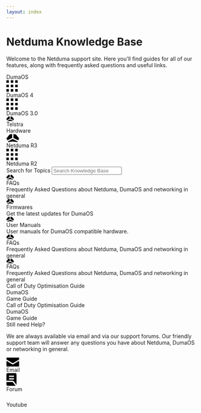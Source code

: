 ```yaml
---
layout: index
---
```


<!-- markdownlint-disable-next-line MD041 -->
<div class="py-16 container mx-auto max-w-screen-sm text-center">
  <h1 class="text-4xl">Netduma Knowledge Base</h1>
  <p>Welcome to the Netduma support site. Here you'll find guides for all of our features, along with frequently asked questions and useful links.</p>
</div>

<div class="flex flex-row gap-16 justify-center py-16">
  <div class="flex flex-col gap-8 items-center">
    <div class="text-xl font-semibold">DumaOS</div>
    <div class="flex flex-row gap-16">
      <a class="flex flex-col gap-6 items-center text-white/80 hover:text-white no-underline transition-colors">
        <svg width="30" height="31" viewBox="0 0 30 31" xmlns="http://www.w3.org/2000/svg" class="stroke-0 fill-current size-9"><path d="M6.66667 0.5L0 0.5L4.26685e-07 7.16667L6.66667 7.16667L6.66667 0.5ZM18.3333 0.499999L11.6667 0.499999L11.6667 7.16667L18.3333 7.16667L18.3333 0.499999ZM30 0.499998L23.3333 0.499999L23.3333 7.16667L30 7.16666L30 0.499998ZM6.66667 12.1667L7.46696e-07 12.1667L1.17338e-06 18.8333L6.66667 18.8333L6.66667 12.1667ZM18.3333 12.1833L11.6667 12.1833L11.6667 18.85L18.3333 18.85L18.3333 12.1833ZM30 12.1667L23.3333 12.1667L23.3333 18.8333L30 18.8333L30 12.1667ZM6.66667 23.8333L1.49339e-06 23.8333L1.92008e-06 30.5L6.66667 30.5L6.66667 23.8333ZM18.3333 23.8333L11.6667 23.8333L11.6667 30.5L18.3333 30.5L18.3333 23.8333ZM30 23.8333L23.3333 23.8333L23.3333 30.5L30 30.5L30 23.8333Z"/></svg>
        <div>DumaOS 4</div>
      </a>
      <a class="flex flex-col gap-6 items-center text-white/80 hover:text-white no-underline transition-colors">
        <svg width="30" height="31" viewBox="0 0 30 31" xmlns="http://www.w3.org/2000/svg" class="stroke-0 fill-current size-9"><path d="M6.66667 0.5L0 0.5L4.26685e-07 7.16667L6.66667 7.16667L6.66667 0.5ZM18.3333 0.499999L11.6667 0.499999L11.6667 7.16667L18.3333 7.16667L18.3333 0.499999ZM30 0.499998L23.3333 0.499999L23.3333 7.16667L30 7.16666L30 0.499998ZM6.66667 12.1667L7.46696e-07 12.1667L1.17338e-06 18.8333L6.66667 18.8333L6.66667 12.1667ZM18.3333 12.1833L11.6667 12.1833L11.6667 18.85L18.3333 18.85L18.3333 12.1833ZM30 12.1667L23.3333 12.1667L23.3333 18.8333L30 18.8333L30 12.1667ZM6.66667 23.8333L1.49339e-06 23.8333L1.92008e-06 30.5L6.66667 30.5L6.66667 23.8333ZM18.3333 23.8333L11.6667 23.8333L11.6667 30.5L18.3333 30.5L18.3333 23.8333ZM30 23.8333L23.3333 23.8333L23.3333 30.5L30 30.5L30 23.8333Z"/></svg>
        <div>DumaOS 3.0</div>
      </a>
      <a class="flex flex-col gap-6 items-center text-white/80 hover:text-white no-underline transition-colors">
        <svg xmlns="http://www.w3.org/2000/svg" width="20" height="12.8" viewBox="0 0 20 12.8" class="stroke-0 fill-current size-9"><polygon points="10 8.024 2.075 11.875 3 12.8 10 11.8 17 12.8 17.925 11.875 10 8.024"></polygon><polygon points="11 6.286 18.707 10.032 20 6.8 15 .8 11 0 11 6.286"></polygon><polygon points="9 6.286 9 0 5 .8 0 6.8 1.293 10.032 9 6.286"></polygon></svg>
        <div>Telstra</div>
      </a>
    </div>
  </div>
  <div class="border-r border-misc-divider"></div>
  <div class="flex flex-col gap-8 items-center">
    <div class="text-xl font-semibold">Hardware</div>
    <div class="flex flex-row gap-16">
      <a class="flex flex-col gap-6 items-center text-white/80 hover:text-white no-underline transition-colors">
        <svg xmlns="http://www.w3.org/2000/svg" width="34" height="22" viewBox="0 0 34 22" class="stroke-0 fill-current size-9"><path d="M17.0002 13.8732L3.79183 20.2932L5.3335 21.8332L17.0002 20.1665L28.6668 21.8332L30.2085 20.2915L17.0002 13.8732Z"/><path d="M18.6668 10.9763L31.5118 17.2197L33.6668 11.833L25.3335 1.833L18.6668 0.499663L18.6668 10.9763Z"/><path d="M15.3335 10.9763L15.3335 0.499663L8.66683 1.833L0.333497 11.833L2.4885 17.2197L15.3335 10.9763Z"/></svg>
        <div>Netduma R3</div>
      </a>
      <a class="flex flex-col gap-6 items-center text-white/80 hover:text-white no-underline transition-colors">
        <svg width="30" height="31" viewBox="0 0 30 31" xmlns="http://www.w3.org/2000/svg" class="stroke-0 fill-current size-9"><path d="M6.66667 0.5L0 0.5L4.26685e-07 7.16667L6.66667 7.16667L6.66667 0.5ZM18.3333 0.499999L11.6667 0.499999L11.6667 7.16667L18.3333 7.16667L18.3333 0.499999ZM30 0.499998L23.3333 0.499999L23.3333 7.16667L30 7.16666L30 0.499998ZM6.66667 12.1667L7.46696e-07 12.1667L1.17338e-06 18.8333L6.66667 18.8333L6.66667 12.1667ZM18.3333 12.1833L11.6667 12.1833L11.6667 18.85L18.3333 18.85L18.3333 12.1833ZM30 12.1667L23.3333 12.1667L23.3333 18.8333L30 18.8333L30 12.1667ZM6.66667 23.8333L1.49339e-06 23.8333L1.92008e-06 30.5L6.66667 30.5L6.66667 23.8333ZM18.3333 23.8333L11.6667 23.8333L11.6667 30.5L18.3333 30.5L18.3333 23.8333ZM30 23.8333L23.3333 23.8333L23.3333 30.5L30 30.5L30 23.8333Z"/></svg>
        <div>Netduma R2</div>
      </a>
    </div>
  </div>
</div>

<div class="text-center flex flex-col gap-4 py-16">
  <label for="search" class="text-xl font-semibold">Search for Topics</label>
 <input class="rounded-md py-2 pl-9 pr-3 shadow-sm focus:outline-none" placeholder="Search Knowledge Base" type="text" name="search"/>
</div>

<div class="flex gap-8">
  <div class="grid grid-cols-6 grid-flow-row gap-6 basis-2/3">
    <div class="col-span-2 flex flex-col gap-2 rounded-lg bg-white/10 p-6">
      <svg xmlns="http://www.w3.org/2000/svg" width="20" height="12.8" viewBox="0 0 20 12.8" class="stroke-0 fill-current size-9"><polygon points="10 8.024 2.075 11.875 3 12.8 10 11.8 17 12.8 17.925 11.875 10 8.024"></polygon><polygon points="11 6.286 18.707 10.032 20 6.8 15 .8 11 0 11 6.286"></polygon><polygon points="9 6.286 9 0 5 .8 0 6.8 1.293 10.032 9 6.286"></polygon></svg>
      <div class="text-xl font-semibold">FAQs</div>
      <div class="text-white/80">Frequently Asked Questions about Netduma, DumaOS and networking in general</div>
    </div>
    <div class="col-span-2 flex flex-col gap-2 rounded-lg bg-white/10 p-6">
      <svg xmlns="http://www.w3.org/2000/svg" width="20" height="12.8" viewBox="0 0 20 12.8" class="stroke-0 fill-current size-9"><polygon points="10 8.024 2.075 11.875 3 12.8 10 11.8 17 12.8 17.925 11.875 10 8.024"></polygon><polygon points="11 6.286 18.707 10.032 20 6.8 15 .8 11 0 11 6.286"></polygon><polygon points="9 6.286 9 0 5 .8 0 6.8 1.293 10.032 9 6.286"></polygon></svg>
      <div class="text-xl font-semibold">Firmwares</div>
      <div class="text-white/80">Get the latest updates for DumaOS</div>
    </div>
    <div class="col-span-2 flex flex-col gap-2 rounded-lg bg-white/10 p-6">
      <svg xmlns="http://www.w3.org/2000/svg" width="20" height="12.8" viewBox="0 0 20 12.8" class="stroke-0 fill-current size-9"><polygon points="10 8.024 2.075 11.875 3 12.8 10 11.8 17 12.8 17.925 11.875 10 8.024"></polygon><polygon points="11 6.286 18.707 10.032 20 6.8 15 .8 11 0 11 6.286"></polygon><polygon points="9 6.286 9 0 5 .8 0 6.8 1.293 10.032 9 6.286"></polygon></svg>
      <div class="text-xl font-semibold">User Manuals</div>
      <div class="text-white/80">User manuals for DumaOS compatible hardware.</div>
    </div>
    <div class="col-span-3 flex flex-col gap-2 rounded-lg bg-white/10 p-6">
      <svg xmlns="http://www.w3.org/2000/svg" width="20" height="12.8" viewBox="0 0 20 12.8" class="stroke-0 fill-current size-9"><polygon points="10 8.024 2.075 11.875 3 12.8 10 11.8 17 12.8 17.925 11.875 10 8.024"></polygon><polygon points="11 6.286 18.707 10.032 20 6.8 15 .8 11 0 11 6.286"></polygon><polygon points="9 6.286 9 0 5 .8 0 6.8 1.293 10.032 9 6.286"></polygon></svg>
      <div class="text-xl font-semibold">FAQs</div>
      <div class="text-white/80">Frequently Asked Questions about Netduma, DumaOS and networking in general</div>
    </div>
    <div class="col-span-3 flex flex-col gap-2 rounded-lg bg-white/10 p-6">
      <svg xmlns="http://www.w3.org/2000/svg" width="20" height="12.8" viewBox="0 0 20 12.8" class="stroke-0 fill-current size-9"><polygon points="10 8.024 2.075 11.875 3 12.8 10 11.8 17 12.8 17.925 11.875 10 8.024"></polygon><polygon points="11 6.286 18.707 10.032 20 6.8 15 .8 11 0 11 6.286"></polygon><polygon points="9 6.286 9 0 5 .8 0 6.8 1.293 10.032 9 6.286"></polygon></svg>
      <div class="text-xl font-semibold">FAQs</div>
      <div class="text-white/80">Frequently Asked Questions about Netduma, DumaOS and networking in general</div>
    </div>
  </div>
  <div class="flex flex-col gap-6">
    <div class="flex flex-col gap-2">
      <div class="text-xl font-semibold">Call of Duty Optimisation Guide</div>
      <div class="flex gap-4 text-sm text-white/65">
        <div>DumaOS</div>
        <div>Game Guide</div>
      </div>
    </div>
    <div class="flex flex-col gap-2">
      <div class="text-xl font-semibold">Call of Duty Optimisation Guide</div>
      <div class="flex gap-4 text-sm text-white/65">
        <div>DumaOS</div>
        <div>Game Guide</div>
      </div>
    </div>
  </div>
</div>

<div class="py-16 container mx-auto max-w-screen-sm text-center">
  <div class="text-2xl">Still need Help?</div>
  <p>We are always available via email and via our support forums. Our friendly support team will answer any questions you have about Netduma, DumaOS or networking in general.</p>
  <div class="flex flex-row gap-16 justify-center py-8">
    <a class="flex flex-col gap-6 items-center text-white/80 hover:text-white no-underline transition-colors">
      <svg width="34" height="24" viewBox="0 0 34 24" xmlns="http://www.w3.org/2000/svg" class="stroke-0 fill-current size-9"><path d="M15.2852 17.6384L0.333497 8.66671L0.333498 23.6667L33.6668 23.6667L33.6668 8.66671L18.7152 17.6384C17.6602 18.2717 16.3402 18.2717 15.2852 17.6384Z"/><path d="M18.7152 14.305L33.6668 5.33337L33.6668 0.333372L0.333496 0.333374L0.333496 5.33337L15.2852 14.305C16.3402 14.9384 17.6602 14.9384 18.7152 14.305Z"/></svg>
      <div>Email</div>
    </a>
    <a class="flex flex-col gap-6 items-center text-white/80 hover:text-white no-underline transition-colors">
      <svg width="27" height="34" viewBox="0 0 27 34" xmlns="http://www.w3.org/2000/svg" class="stroke-0 fill-current size-9"><path d="M6.83317 17L20.1665 17L20.1665 13.6667L6.83317 13.6667L6.83317 17ZM6.83317 10.3334L20.1665 10.3334L20.1665 7.00004L6.83317 7.00004L6.83317 10.3334ZM26.7498 31.125L19.9998 22.3334C19.5276 21.6945 18.9443 21.2014 18.2498 20.8542C17.5554 20.507 16.8054 20.3334 15.9998 20.3334L0.166505 20.3334L0.166504 3.66671C0.166504 2.75004 0.492893 1.96532 1.14567 1.31254C1.79845 0.659763 2.58317 0.333374 3.49984 0.333374L23.4998 0.333373C24.4165 0.333372 25.2012 0.659761 25.854 1.31254C26.5068 1.96532 26.8332 2.75004 26.8332 3.66671L26.8332 30.3334C26.8332 30.4723 26.8262 30.6042 26.8123 30.7292C26.7984 30.8542 26.7776 30.9862 26.7498 31.125ZM3.49984 33.6667C2.58317 33.6667 1.79845 33.3403 1.14567 32.6875C0.492895 32.0348 0.166506 31.25 0.166506 30.3334L0.166505 23.6667L15.9998 23.6667C16.2776 23.6667 16.5346 23.7292 16.7707 23.8542C17.0068 23.9792 17.2082 24.1528 17.3748 24.375L24.3748 33.5417C24.236 33.5973 24.0901 33.632 23.9373 33.6459C23.7846 33.6598 23.6387 33.6667 23.4998 33.6667L3.49984 33.6667Z"/></svg>
      <div>Forum</div>
    </a>
    <a class="flex flex-col gap-6 items-center text-white/80 hover:text-white no-underline transition-colors">
      <svg width="35" height="24" viewBox="0 0 35 24" fill="none" xmlns="http://www.w3.org/2000/svg" class="stroke-0 fill-current size-9"><path d="M33.4699 3.97638C33.0873 2.54251 31.9566 1.41348 30.5229 1.02961C27.9244 0.333372 17.5002 0.333373 17.5002 0.333373C17.5002 0.333373 7.07592 0.333374 4.47744 1.02961C3.04372 1.41348 1.91304 2.54251 1.53047 3.97638C0.833496 6.57692 0.833497 12 0.833497 12C0.833497 12 0.833497 17.4232 1.53047 20.0237C1.91304 21.4576 3.04372 22.5866 4.47744 22.9705C7.07782 23.6667 17.5002 23.6667 17.5002 23.6667C17.5002 23.6667 27.9244 23.6667 30.5229 22.9705C31.9566 22.5866 33.0873 21.4576 33.4699 20.0237C34.1668 17.425 34.1668 12 34.1668 12C34.1668 12 34.1668 6.57692 33.4699 3.97638ZM14.0911 16.9245L14.0911 7.07558L22.8032 12L14.0911 16.9245Z"></svg>
      <div>Youtube</div>
    </a>
  </div>
</div>
